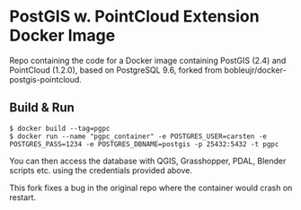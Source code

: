 # PostGIS w. PointCloud Extension Docker Image
Repo containing the code for a Docker image containing PostGIS (2.4) and PointCloud (1.2.0), based on PostgreSQL 9.6, forked from bobleujr/docker-postgis-pointcloud.

## Build & Run
```
$ docker build --tag=pgpc
$ docker run --name "pgpc_container" -e POSTGRES_USER=carsten -e POSTGRES_PASS=1234 -e POSTGRES_DBNAME=postgis -p 25432:5432 -t pgpc
```
You can then access the database with QGIS, Grasshopper, PDAL, Blender scripts etc. using the credentials provided above.

This fork fixes a bug in the original repo where the container would crash on restart.
